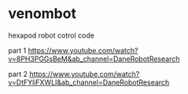 # venombot
hexapod robot cotrol code

part 1
https://www.youtube.com/watch?v=8PH3PGGsBeM&ab_channel=DaneRobotResearch

part 2
https://www.youtube.com/watch?v=DtFYliFXWLI&ab_channel=DaneRobotResearch


